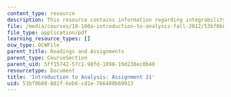 ```yaml
---
content_type: resource
description: This resource contains information regarding integrability.
file: /media/courses/18-100a-introduction-to-analysis-fall-2012/53bf0b88881f6eb6cd1e766488b69913_MIT18_100AF12_Assign_21.pdf
file_type: application/pdf
learning_resource_types: []
ocw_type: OCWFile
parent_title: Readings and Assignments
parent_type: CourseSection
parent_uid: 5ff15742-57c1-98fd-1898-19d238ec0b48
resourcetype: Document
title: 'Introduction to Analysis: Assignment 21'
uid: 53bf0b88-881f-6eb6-cd1e-766488b69913
---
```

